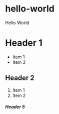 # hello-world
Hello World
# Header 1
- Item 1
- Item 2
## Header 2
1. Item 1
2. Item 2

##### Header 5
